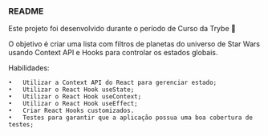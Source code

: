 ### README

Este projeto foi desenvolvido durante o período de Curso da Trybe 🚀

O objetivo é criar uma lista com filtros de planetas do universo de Star Wars usando Context API e Hooks para controlar os estados globais.

Habilidades:

	•	Utilizar a Context API do React para gerenciar estado;
	•	Utilizar o React Hook useState;
	•	Utilizar o React Hook useContext;
	•	Utilizar o React Hook useEffect;
	•	Criar React Hooks customizados.
	•	Testes para garantir que a aplicação possua uma boa cobertura de testes;

